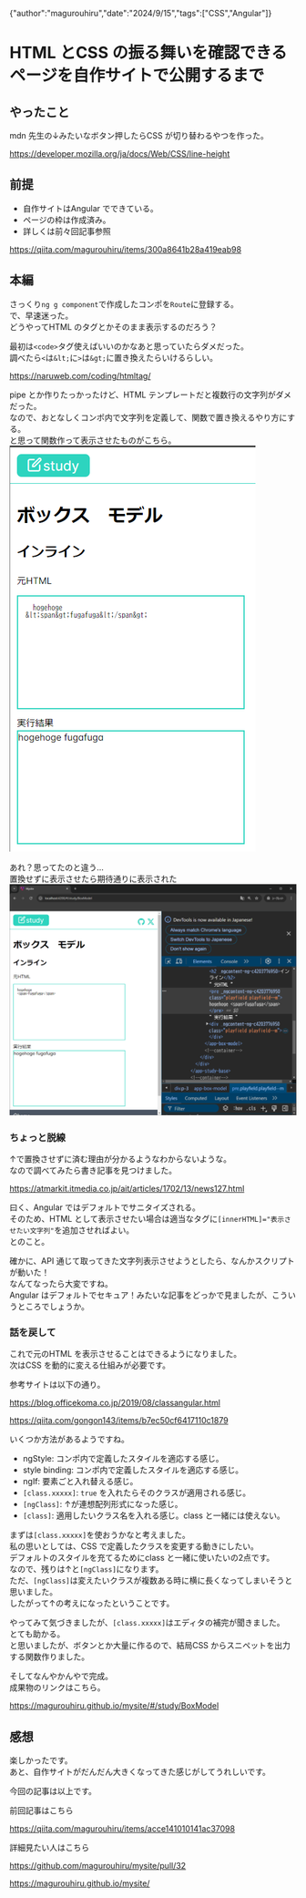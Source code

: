 {"author":"magurouhiru","date":"2024/9/15","tags":["CSS","Angular"]}
# HTML とCSS の振る舞いを確認できるページを自作サイトで公開するまで

## やったこと
mdn 先生の↓みたいなボタン押したらCSS が切り替わるやつを作った。  

https://developer.mozilla.org/ja/docs/Web/CSS/line-height

## 前提
- 自作サイトはAngular でできている。
- ページの枠は作成済み。
- 詳しくは前々回記事参照

https://qiita.com/magurouhiru/items/300a8641b28a419eab98

## 本編
さっくり`ng g component`で作成したコンポを`Route`に登録する。  
で、早速迷った。  
どうやってHTML のタグとかそのまま表示するのだろう？  

最初は`<code>`タグ使えばいいのかなあと思っていたらダメだった。  
調べたら`<`は`&lt;`に`>`は`&gt;`に置き換えたらいけるらしい。

https://naruweb.com/coding/htmltag/

pipe とか作りたっかったけど、HTML テンプレートだと複数行の文字列がダメだった。  
なので、おとなしくコンポ内で文字列を定義して、関数で置き換えるやり方にする。  
と思って関数作って表示させたものがこちら。  
![alt text](009/1.png)

あれ？思ってたのと違う...  
置換せずに表示させたら期待通りに表示された  
![alt text](009/2.png)

### ちょっと脱線
↑で置換させずに済む理由が分かるようなわからないような。  
なので調べてみたら書き記事を見つけました。  

https://atmarkit.itmedia.co.jp/ait/articles/1702/13/news127.html

曰く、Angular ではデフォルトでサニタイズされる。  
そのため、HTML として表示させたい場合は適当なタグに`[innerHTML]="表示させたい文字列"`を追加させればよい。  
とのこと。  

確かに、API 通じて取ってきた文字列表示させようとしたら、なんかスクリプトが動いた！  
なんてなったら大変ですね。  
Angular はデフォルトでセキュア！みたいな記事をどっかで見ましたが、こういうところでしょうか。  

### 話を戻して
これで元のHTML を表示させることはできるようになりました。  
次はCSS を動的に変える仕組みが必要です。  

参考サイトは以下の通り。

https://blog.officekoma.co.jp/2019/08/classangular.html

https://qiita.com/gongon143/items/b7ec50cf6417110c1879

いくつか方法があるようですね。  
- ngStyle: コンポ内で定義したスタイルを適応する感じ。
- style binding: コンポ内で定義したスタイルを適応する感じ。
- ngIf: 要素ごと入れ替える感じ。
- `[class.xxxxx]`: `true` を入れたらそのクラスが適用される感じ。
- `[ngClass]`: ↑が連想配列形式になった感じ。
- `[class]`: 適用したいクラス名を入れる感じ。class と一緒には使えない。

まずは`[class.xxxxx]`を使おうかなと考えました。  
私の思いとしては、CSS で定義したクラスを変更する動きにしたい。  
デフォルトのスタイルを充てるためにclass と一緒に使いたいの2点です。  
なので、残りは↑と`[ngClass]`になります。  
ただ、`[ngClass]`は変えたいクラスが複数ある時に横に長くなってしまいそうと思いました。  
したがって↑の考えになったということです。  

やってみて気づきましたが、`[class.xxxxx]`はエディタの補完が聞きました。  
とても助かる。  
と思いましたが、ボタンとか大量に作るので、結局CSS からスニペットを出力する関数作りました。  

そしてなんやかんやで完成。  
成果物のリンクはこちら。  

https://magurouhiru.github.io/mysite/#/study/BoxModel

## 感想
楽しかったです。  
あと、自作サイトがだんだん大きくなってきた感じがしてうれしいです。  

今回の記事は以上です。  

前回記事はこちら  

https://qiita.com/magurouhiru/items/acce141010141ac37098

詳細見たい人はこちら  

https://github.com/magurouhiru/mysite/pull/32

https://magurouhiru.github.io/mysite/
